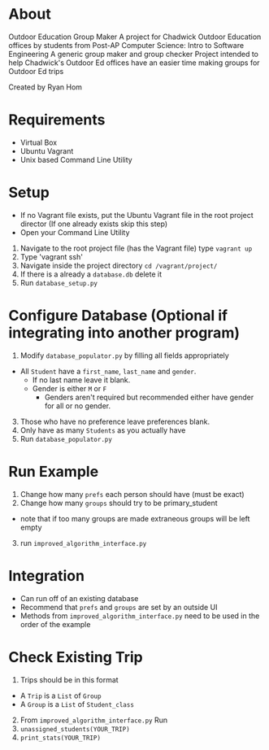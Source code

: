 # About
Outdoor Education Group Maker
A project for Chadwick Outdoor Education offices by students from Post-AP Computer Science: Intro to Software Engineering
A generic group maker and group checker
Project intended to help Chadwick's Outdoor Ed offices have an easier time making groups for Outdoor Ed trips

Created by Ryan Hom

# Requirements
- Virtual Box
- Ubuntu Vagrant
- Unix based Command Line Utility

# Setup
- If no Vagrant file exists, put the Ubuntu Vagrant file in the root project director (If one already exists skip this step)
- Open your Command Line Utility
1. Navigate to the root project file (has the Vagrant file) type `vagrant up`
2. Type 'vagrant ssh'
3. Navigate inside the project directory `cd /vagrant/project/`
4. If there is a already a `database.db` delete it
5. Run `database_setup.py`

# Configure Database (Optional if integrating into another program)
1. Modify `database_populator.py` by filling all fields appropriately
  - All `Student` have a `first_name`, `last_name` and `gender`.
    - If no last name leave it blank.
    - Gender is either `M` or `F`
      - Genders aren't required but recommended either have gender for all or no gender.
3. Those who have no preference leave preferences blank.
4. Only have as many `Students` as you actually have
5. Run `database_populator.py`

# Run Example
1. Change how many `prefs` each person should have (must be exact)
2. Change how many `groups` should try to be primary_student
  * note that if too many groups are made extraneous groups will be left empty
3. run `improved_algorithm_interface.py`

# Integration
- Can run off of an existing database
- Recommend that `prefs` and `groups` are set by an outside UI
- Methods from `improved_algorithm_interface.py` need to be used in the order of the example

# Check Existing Trip
1. Trips should be in this format
  - A `Trip` is a `List` of `Group`
  - A `Group` is a `List` of `Student_class`
2. From `improved_algorithm_interface.py` Run
  1. `unassigned_students(YOUR_TRIP)`
  2. `print_stats(YOUR_TRIP)`
